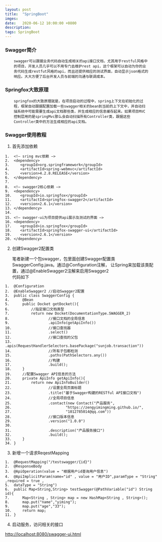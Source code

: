 ```yaml
---
layout: post
title:  "SpringBoot"
imges: 
date:   2020-06-12 10:00:00 +0800
description: 
tags: SpringBoot
---
```


### Swagger简介

        swagger可以跟据业务代码自动生成相关的api接口文档，尤其用于restful风格中
        的项目，开发人员几乎可以不用专门去维护rest api，这个框架可以自动为你的业
        务代码生成restfut风格的api，而且还提供相应的测试界面，自动显示json格式的
        响应。大大方便了后台开发人员与前端的沟通与联调成本。


### Springfox大致原理
        springfox的大致原理就是，在项目启动的过程中，spring上下文在初始化的过 
        程，框架自动跟据配置加载一些swagger相关的bean到当前的上下文中，并自动扫 
        描系统中可能需要生成api文档那些类，并生成相应的信息缓存起来。如果项目MVC 
        控制层用的是springMvc那么会自动扫描所有Controller类，跟据这些 
        Controller类中的方法生成相应的api文档。 

### Swagger使用教程

1. 首先添加依赖
```
1.	<!– sring mvc依赖 –>  
2.	<dependency>  
3.	   <groupId>org.springframework</groupId>  
4.	   <artifactId>spring-webmvc</artifactId>  
5.	   <version>4.2.8.RELEASE</version>  
6.	</dependency>  
7.	  
8.	<!– swagger2核心依赖 –>  
9.	<dependency>  
10.	   <groupId>io.springfox</groupId>  
11.	   <artifactId>springfox-swagger2</artifactId>  
12.	   <version>2.6.1</version>  
13.	</dependency>  
14.	  
15.	<!– swagger-ui为项目提供api展示及测试的界面 –>  
16.	<dependency>  
17.	   <groupId>io.springfox</groupId>  
18.	   <artifactId>springfox-swagger-ui</artifactId>  
19.	   <version>2.6.1</version>  
20.	</dependency> 

```
2. 创建Swagger2配置类 

    笔者新建一个包swagger，包里面创建Swagger配置类SwaggerConfig.java。通过@Configuration注解，
    让Spring来加载该类配置，通过@EnableSwagger2注解来启用Swagger2  
    代码如下
```
1.	@Configuration  
2.	@EnableSwagger2 //启动Swagger2配置  
3.	public class SwaggerConfig {  
4.	    @Bean  
5.	    public Docket getDocket(){  
6.	        //指定接口文档类型  
7.	        return new Docket(DocumentationType.SWAGGER_2)  
8.	                //接口文档的全局信息  
9.	                .apiInfo(getApiInfo())  
10.	                //接口查找器  
11.	                .select()  
12.	                //接口查找的父包  
13.	                .apis(RequestHandlerSelectors.basePackage("sunjob.transaction"))  
14.	                //所有子包都检测  
15.	                .paths(PathSelectors.any())  
16.	                //构建  
17.	                .build();  
18.	    }  
19.	    //配置Swagger API信息的方法  
20.	    private ApiInfo getApiInfo(){  
21.	        return new ApiInfoBuilder()  
22.	                //设置全局页面标题  
23.	                .title("基于Swagger构建的RESTful API接口文档")  
24.	                //全局项目信息  
25.	                .contact(new Contact("产品服务",  
26.	                        "https://zengyimingming.github.io/",  
27.	                        "1012785014@qq.com"))  
28.	                //接口版本信息  
29.	                .version("1.0.0")  
30.	  
31.	                .description("产品服务接口")  
32.	                .build();  
33.	    }  
34.	}  

```
3.	新增一个请求ReqestMapping

```
1.	@RequestMapping("/testswagger/{id}")  
2.	@ResponseBody  
3.	@ApiOperation(value = "根据用户id查询用户信息")  
4.	@ApiImplicitParam(name="id" , value = "用户ID",paramType = "String" ,required = true ,  
5.	dataType = "String")  
6.	public Map<String,String> testSwagger(@PathVariable("id") String id){  
7.	    Map<String , String> map = new HashMap<String , String>();  
8.	    map.put("name","yiming");  
9.	    map.put("age","33");  
10.	    return map;  
11.	}  

```

4.	启动服务，访问相关的接口

[http://localhost:8080/swagger-ui.html](http://localhost:8080/swagger-ui.html)

